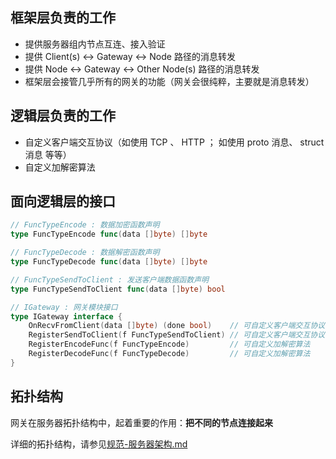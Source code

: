 ## 框架层负责的工作

- 提供服务器组内节点互连、接入验证
- 提供 Client(s) <-> Gateway <-> Node 路径的消息转发
- 提供 Node <-> Gateway <-> Other Node(s) 路径的消息转发
- 框架层会接管几乎所有的网关的功能（网关会很纯粹，主要就是消息转发）


## 逻辑层负责的工作

- 自定义客户端交互协议（如使用 TCP 、 HTTP ； 如使用 proto 消息、 struct 消息 等等）
- 自定义加解密算法

## 面向逻辑层的接口

```go
// FuncTypeEncode : 数据加密函数声明
type FuncTypeEncode func(data []byte) []byte

// FuncTypeDecode : 数据解密函数声明
type FuncTypeDecode func(data []byte) []byte

// FuncTypeSendToClient : 发送客户端数据函数声明
type FuncTypeSendToClient func(data []byte) bool

// IGateway : 网关模块接口
type IGateway interface {
	OnRecvFromClient(data []byte) (done bool)    // 可自定义客户端交互协议。data 格式需转化为框架层可理解的格式。done 为 true ，表示框架层接管处理该消息
	RegisterSendToClient(f FuncTypeSendToClient) // 可自定义客户端交互协议
	RegisterEncodeFunc(f FuncTypeEncode)         // 可自定义加解密算法
	RegisterDecodeFunc(f FuncTypeDecode)         // 可自定义加解密算法
}
```

## 拓扑结构

网关在服务器拓扑结构中，起着重要的作用：**把不同的节点连接起来**


详细的拓扑结构，请参见[规范-服务器架构.md](规范-服务器架构.md)
